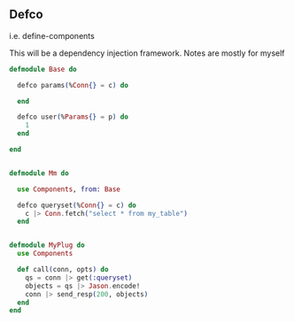 ## Defco

i.e. define-components

This will be a dependency injection framework. Notes are mostly for myself

```elixir
defmodule Base do

  defco params(%Conn{} = c) do

  end

  defco user(%Params{} = p) do
    1
  end

end


defmodule Mm do

  use Components, from: Base

  defco queryset(%Conn{} = c) do
    c |> Conn.fetch("select * from my_table")
  end


defmodule MyPlug do
  use Components

  def call(conn, opts) do
    qs = conn |> get(:queryset)
    objects = qs |> Jason.encode!
    conn |> send_resp(200, objects)
  end
end
```
